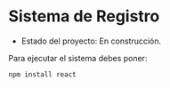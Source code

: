 <h1> Sistema de Registro</h1>

- Estado del proyecto: En construcción.

Para ejecutar el sistema debes poner:

````npm install react````
